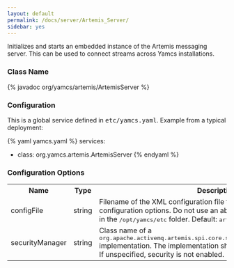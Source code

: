 ```yaml
---
layout: default
permalink: /docs/server/Artemis_Server/
sidebar: yes
---
```


Initializes and starts an embedded instance of the Artemis messaging server. This can be used to connect streams across Yamcs installations.

### Class Name
{% javadoc org/yamcs/artemis/ArtemisServer %}

### Configuration

This is a global service defined in <tt>etc/yamcs.yaml</tt>. Example from a typical deployment:

{% yaml yamcs.yaml %}
services:
  - class: org.yamcs.artemis.ArtemisServer
{% endyaml %}

### Configuration Options

<table class="inline">
  <tr>
    <th>Name</th>
    <th>Type</th>
    <th>Description</th>
  </tr>
  <tr>
    <td class="code">configFile</td>
    <td class="code">string</td>
    <td>
      Filename of the XML configuration file that contains further configuration options. Do not use an absolute path. The file must exist in the <tt>/opt/yamcs/etc</tt> folder. Default: <tt>artemis.xml</tt>.
    </td>
  </tr>
  <tr>
    <td class="code">securityManager</td>
    <td class="code">string</td>
    <td>Class name of a <tt>org.apache.activemq.artemis.spi.core.security.ActiveMQSecurityManager</tt> implementation. The implementation should have a no-arg constructor. If unspecified, security is not enabled.</td>
  </tr>
</table>
